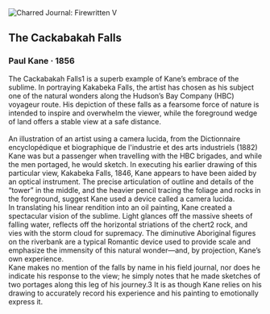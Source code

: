 <div class="artwork-of-the-day">
  <div class="container">
    <div class="img-wrapper">
      <img
        src="https://uploads6.wikiart.org/images/paul-kane/the-cackabakah-falls-1856.jpg!Large.jpg"
        alt="Charred Journal: Firewritten V" />
    </div>
    <div class="artwork-detail">
      <div class="artwork-origin"> 
        <h2 class="artwork-name">The Cackabakah Falls</h2>
        <h3 class="artist">
          Paul Kane
                    ·  1856
        </h3>
      </div>
      <p class="description">
        <span class="artwork-description-text ng-binding" ng-bind-html="viewModel.ArtworkOfTheDay.Description | unsafe">The Cackabakah Falls1  is a superb example of Kane’s embrace of the sublime. In portraying Kakabeka Falls, the artist has chosen as his subject one of the natural wonders along the Hudson’s Bay Company (HBC) voyageur route. His depiction of these falls as a fearsome force of nature is intended to inspire and overwhelm the viewer, while the foreground wedge of land offers a stable view at a safe distance.
<br>
<br>An illustration of an artist using a camera lucida, from the Dictionnaire encyclopédique et biographique de l'industrie et des arts industriels (1882)
<br>          Kane was but a passenger when travelling with the HBC brigades, and while the men portaged, he would sketch. In executing his earlier drawing of this particular view, Kakabeka Falls, 1846, Kane appears to have been aided by an optical instrument. The precise articulation of outline and details of the “tower” in the middle, and the heavier pencil tracing the foliage and rocks in the foreground, suggest Kane used a device called a camera lucida. 
<br>          In translating his linear rendition into an oil painting, Kane created a spectacular vision of the sublime. Light glances off the massive sheets of falling water, reflects off the horizontal striations of the chert2  rock, and vies with the storm cloud for supremacy. The diminutive Aboriginal figures on the riverbank are a typical Romantic device used to provide scale and emphasize the immensity of this natural wonder—and, by projection, Kane’s own experience. 
<br>          Kane makes no mention of the falls by name in his field journal, nor does he indicate his response to the view; he simply notes that he made sketches of two portages along this leg of his journey.3  It is as though Kane relies on his drawing to accurately record his experience and his painting to emotionally express it.</span>
                        <div class="text-shadow-container" ng-show="showShadow" style=""></div>
      </p>
    </div>
  </div>

</div>
